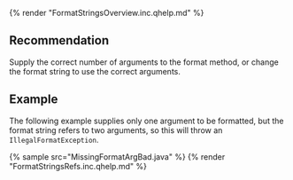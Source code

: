 {% render "FormatStringsOverview.inc.qhelp.md" %}


## Recommendation
Supply the correct number of arguments to the format method, or change the format string to use the correct arguments.


## Example
The following example supplies only one argument to be formatted, but the format string refers to two arguments, so this will throw an `IllegalFormatException`.

{% sample src="MissingFormatArgBad.java" %}
{% render "FormatStringsRefs.inc.qhelp.md" %}

